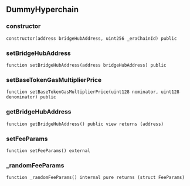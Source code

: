 ## DummyHyperchain

### constructor

```solidity
constructor(address bridgeHubAddress, uint256 _eraChainId) public
```

### setBridgeHubAddress

```solidity
function setBridgeHubAddress(address bridgeHubAddress) public
```

### setBaseTokenGasMultiplierPrice

```solidity
function setBaseTokenGasMultiplierPrice(uint128 nominator, uint128 denominator) public
```

### getBridgeHubAddress

```solidity
function getBridgeHubAddress() public view returns (address)
```

### setFeeParams

```solidity
function setFeeParams() external
```

### _randomFeeParams

```solidity
function _randomFeeParams() internal pure returns (struct FeeParams)
```

